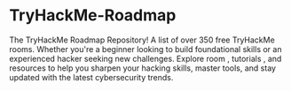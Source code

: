 # TryHackMe-Roadmap
The TryHackMe Roadmap Repository! A list of over 350 free TryHackMe rooms. Whether you're a beginner looking to build foundational skills or an experienced hacker seeking new challenges. Explore room , tutorials , and resources to help you sharpen your hacking skills, master tools, and stay updated with the latest cybersecurity trends.
